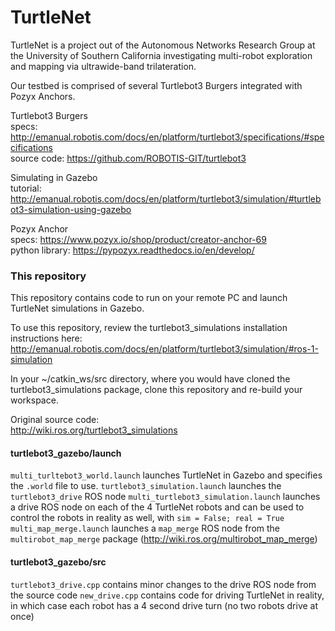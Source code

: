 # TurtleNet

TurtleNet is a project out of the Autonomous Networks Research Group at the University of Southern California investigating multi-robot exploration and mapping via ultrawide-band trilateration.

Our testbed is comprised of several Turtlebot3 Burgers integrated with Pozyx Anchors.

Turtlebot3 Burgers  
specs: http://emanual.robotis.com/docs/en/platform/turtlebot3/specifications/#specifications  
source code: https://github.com/ROBOTIS-GIT/turtlebot3  

Simulating in Gazebo  
tutorial: http://emanual.robotis.com/docs/en/platform/turtlebot3/simulation/#turtlebot3-simulation-using-gazebo  

Pozyx Anchor  
specs: https://www.pozyx.io/shop/product/creator-anchor-69  
python library: https://pypozyx.readthedocs.io/en/develop/  

### This repository

This repository contains code to run on your remote PC and launch TurtleNet simulations in Gazebo.

To use this repository, review the turtlebot3_simulations installation instructions here: http://emanual.robotis.com/docs/en/platform/turtlebot3/simulation/#ros-1-simulation

In your ~/catkin_ws/src directory, where you would have cloned the turtlebot3_simulations package, clone this repository and re-build your workspace.

Original source code:  
http://wiki.ros.org/turtlebot3_simulations  

#### turtlebot3_gazebo/launch
`multi_turltebot3_world.launch` launches TurtleNet in Gazebo and specifies the `.world` file to use.
`turtlebot3_simulation.launch` launches the `turtlebot3_drive` ROS node
`multi_turtlebot3_simulation.launch` launches a drive ROS node on each of the 4 TurtleNet robots and can be used to control the robots in reality as well, with `sim = False; real = True`
`multi_map_merge.launch` launches a `map_merge` ROS node from the `multirobot_map_merge` package (http://wiki.ros.org/multirobot_map_merge)

#### turtlebot3_gazebo/src
`turtlebot3_drive.cpp` contains minor changes to the drive ROS node from the source code
`new_drive.cpp` contains code for driving TurtleNet in reality, in which case each robot has a 4 second drive turn (no two robots drive at once)
